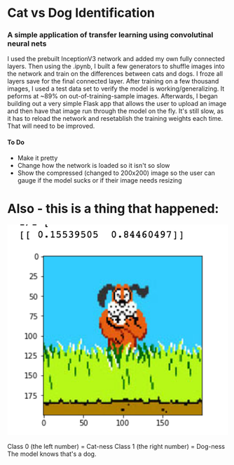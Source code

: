 # Cat vs Dog Identification
### A simple application of transfer learning using convolutinal neural nets

I used the prebuilt InceptionV3 network and added my own fully connected
layers. Then using the .ipynb, I built a few generators to shuffle images into
the network and train on the differences between cats and dogs. I froze all
layers save for the final connected layer. After training on a few thousand
images, I used a test data set to verify the model is working/generalizing. It
peforms at ~89% on out-of-training-sample images. Afterwards, I began building
out a very simple Flask app that allows the user to upload an image and then
have that image run through the model on the fly. It's still slow, as it has
to reload the network and resetablish the training weights each time. That
will need to be improved.

#### To Do
* Make it pretty
* Change how the network is loaded so it isn't so slow
* Show the compressed (changed to 200x200) image so the user can gauge if the
model sucks or if their image needs resizing

# Also - this is a thing that happened:

![DuckHunt Dog](readmeImage/duckhuntDog.png)

Class 0 (the left number) = Cat-ness
Class 1 (the right number) = Dog-ness
The model knows that's a dog. 
